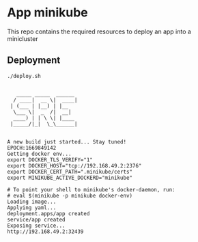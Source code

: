 # App minikube
This repo contains the required resources to deploy an app into a minicluster

## Deployment

```shell
./deploy.sh 

    
   _____ _____  ______ 
  / ____|  __ \|  ____|
 | (___ | |__) | |__   
  \___ \|  _  /|  __|  
  ____) | | \ \| |____ 
 |_____/|_|  \_\______|
                       
                       
A new build just started... Stay tuned!
EPOCH:1669849142
Getting docker env...
export DOCKER_TLS_VERIFY="1"
export DOCKER_HOST="tcp://192.168.49.2:2376"
export DOCKER_CERT_PATH=".minikube/certs"
export MINIKUBE_ACTIVE_DOCKERD="minikube"

# To point your shell to minikube's docker-daemon, run:
# eval $(minikube -p minikube docker-env)
Loading image...
Applying yaml...
deployment.apps/app created
service/app created
Exposing service...
http://192.168.49.2:32439
```